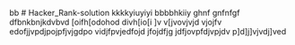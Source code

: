 bb # Hacker_Rank-solution
kkkkyiuyiyi
bbbbhkiiy
ghnf
gnfnfgf
dfbnkbnjkdvbvd
[oifh[odohod
divh[io[i
]v
v[jvovjvjd
vjojfv
edofjjvpdjpojpfjvjgdpo
vidjfpvjedfojd
jfojdfjg
jdfjovpfdjvpjdv
p]d]j]vjvdj]ved

